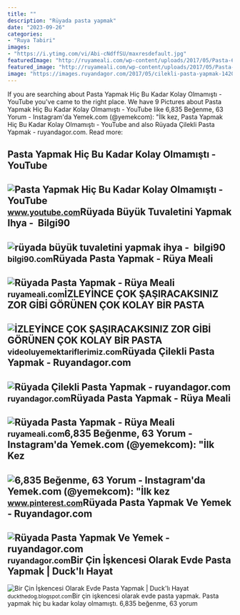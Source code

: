 ```yaml
---
title: ""
description: "Rüyada pasta yapmak"
date: "2023-09-26"
categories:
- "Ruya Tabiri"
images:
- "https://i.ytimg.com/vi/Abi-cNdffSU/maxresdefault.jpg"
featuredImage: "http://ruyameali.com/wp-content/uploads/2017/05/Pasta-6.jpg"
featured_image: "http://ruyameali.com/wp-content/uploads/2017/05/Pasta-6.jpg"
image: "https://images.ruyandagor.com/2017/05/cilekli-pasta-yapmak-1420.jpg"
---
```


If you are searching about Pasta Yapmak Hiç Bu Kadar Kolay Olmamıştı - YouTube you've came to the right place. We have 9 Pictures about Pasta Yapmak Hiç Bu Kadar Kolay Olmamıştı - YouTube like 6,835 Beğenme, 63 Yorum - Instagram'da Yemek.com (@yemekcom): "İlk kez, Pasta Yapmak Hiç Bu Kadar Kolay Olmamıştı - YouTube and also Rüyada Çilekli Pasta Yapmak - ruyandagor.com. Read more:

Pasta Yapmak Hiç Bu Kadar Kolay Olmamıştı - YouTube
---------------------------------------------------

 ![Pasta Yapmak Hiç Bu Kadar Kolay Olmamıştı - YouTube](https://i.ytimg.com/vi/PiZyMJc2DnY/maxresdefault.jpg) <small>www.youtube.com</small>Rüyada Büyük Tuvaletini Yapmak Ihya - ️ Bilgi90
-----------------------------------------------

 ![rüyada büyük tuvaletini yapmak ihya - ️ bilgi90](https://i4.hurimg.com/i/hurriyet/75/0x0/5e7f3b80c03c0e2b60e2516f.jpg) <small>bilgi90.com</small>Rüyada Pasta Yapmak - Rüya Meali
--------------------------------

 ![Rüyada Pasta Yapmak - Rüya Meali](http://ruyameali.com/wp-content/uploads/2017/05/Pasta-6.jpg) <small>ruyameali.com</small>İZLEYİNCE ÇOK ŞAŞIRACAKSINIZ ️ZOR GİBİ GÖRÜNEN ÇOK KOLAY BİR PASTA
------------------------------------------------------------------

 ![İZLEYİNCE ÇOK ŞAŞIRACAKSINIZ ️ZOR GİBİ GÖRÜNEN ÇOK KOLAY BİR PASTA](https://i.ytimg.com/vi/Abi-cNdffSU/maxresdefault.jpg) <small>videoluyemektariflerimiz.com</small>Rüyada Çilekli Pasta Yapmak - Ruyandagor.com
--------------------------------------------

 ![Rüyada Çilekli Pasta Yapmak - ruyandagor.com](https://images.ruyandagor.com/2017/05/cilekli-pasta-yapmak-1420.jpg) <small>ruyandagor.com</small>Rüyada Pasta Yapmak - Rüya Meali
--------------------------------

 ![Rüyada Pasta Yapmak - Rüya Meali](http://ruyameali.com/wp-content/uploads/2017/05/Pasta-2-1024x626.jpg) <small>ruyameali.com</small>6,835 Beğenme, 63 Yorum - Instagram'da Yemek.com (@yemekcom): "İlk Kez
----------------------------------------------------------------------

 ![6,835 Beğenme, 63 Yorum - Instagram'da Yemek.com (@yemekcom): "İlk kez](https://i.pinimg.com/originals/b3/22/84/b32284ac43efd41ad810ea1dd57aff69.jpg) <small>www.pinterest.com</small>Rüyada Pasta Yapmak Ve Yemek - Ruyandagor.com
---------------------------------------------

 ![Rüyada Pasta Yapmak Ve Yemek - ruyandagor.com](https://images.ruyandagor.com/2017/05/pasta-yapmak-ve-yemek-1759.jpg) <small>ruyandagor.com</small>Bir Çin İşkencesi Olarak Evde Pasta Yapmak | Duck'lı Hayat
----------------------------------------------------------

 ![Bir Çin İşkencesi Olarak Evde Pasta Yapmak | Duck'lı Hayat](http://3.bp.blogspot.com/-uSsvNlPcFag/TyVcD9V6csI/AAAAAAAAC8M/XLSrxknJB8E/s1600/Picture+045copy.jpg) <small>duckthedog.blogspot.com</small>Bir çin i̇şkencesi olarak evde pasta yapmak. Pasta yapmak hiç bu kadar kolay olmamıştı. 6,835 beğenme, 63 yorum
